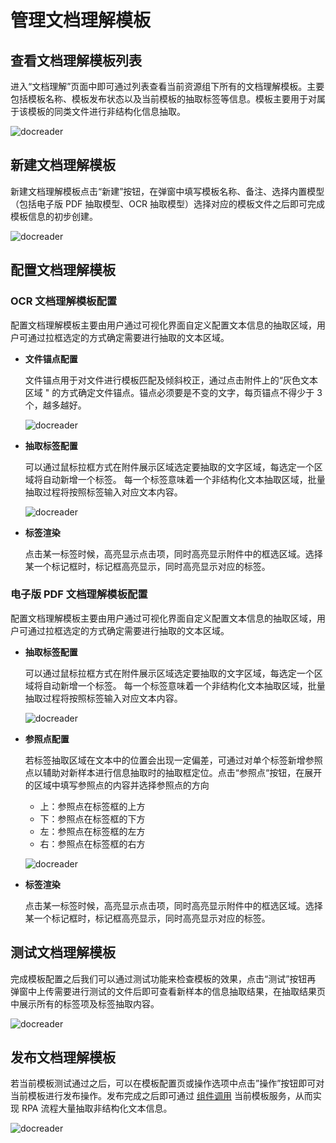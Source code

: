 # 管理文档理解模板

## 查看文档理解模板列表

进入“文档理解”页面中即可通过列表查看当前资源组下所有的文档理解模板。主要包括模板名称、模板发布状态以及当前模板的抽取标签等信息。模板主要用于对属于该模板的同类文件进行非结构化信息抽取。

![docreader](https://docimages.blob.core.chinacloudapi.cn/images/Console/docreader1.png)

## 新建文档理解模板

新建文档理解模板点击“新建”按钮，在弹窗中填写模板名称、备注、选择内置模型（包括电子版 PDF 抽取模型、OCR 抽取模型）选择对应的模板文件之后即可完成模板信息的初步创建。

![docreader](https://docimages.blob.core.chinacloudapi.cn/images/Console/docreader2.png)

## 配置文档理解模板

### OCR 文档理解模板配置

配置文档理解模板主要由用户通过可视化界面自定义配置文本信息的抽取区域，用户可通过拉框选定的方式确定需要进行抽取的文本区域。

- **文件锚点配置**

    文件锚点用于对文件进行模板匹配及倾斜校正，通过点击附件上的“灰色文本区域 " 的方式确定文件锚点。锚点必须要是不变的文字，每页锚点不得少于 3 个，越多越好。

    ![docreader](https://docimages.blob.core.chinacloudapi.cn/images/Console/docreader/ocr2.png)

- **抽取标签配置** 

    可以通过鼠标拉框方式在附件展示区域选定要抽取的文字区域，每选定一个区域将自动新增一个标签。 每一个标签意味着一个非结构化文本抽取区域，批量抽取过程将按照标签输入对应文本内容。

    ![docreader](https://docimages.blob.core.chinacloudapi.cn/images/Console/docreader/ocr3.png)

- **标签渲染**

    点击某一标签时候，高亮显示点击项，同时高亮显示附件中的框选区域。选择某一个标记框时，标记框高亮显示，同时高亮显示对应的标签。

### 电子版 PDF 文档理解模板配置

配置文档理解模板主要由用户通过可视化界面自定义配置文本信息的抽取区域，用户可通过拉框选定的方式确定需要进行抽取的文本区域。

- **抽取标签配置**

    可以通过鼠标拉框方式在附件展示区域选定要抽取的文字区域，每选定一个区域将自动新增一个标签。 每一个标签意味着一个非结构化文本抽取区域，批量抽取过程将按照标签输入对应文本内容。

    ![docreader](https://docimages.blob.core.chinacloudapi.cn/images/Console/docreader3.png)

- **参照点配置**

    若标签抽取区域在文本中的位置会出现一定偏差，可通过对单个标签新增参照点以辅助对新样本进行信息抽取时的抽取框定位。点击“参照点“按钮，在展开的区域中填写参照点的内容并选择参照点的方向

    - 上：参照点在标签框的上方
    - 下：参照点在标签框的下方
    - 左：参照点在标签框的左方
    - 右：参照点在标签框的右方

    ![docreader](https://docimages.blob.core.chinacloudapi.cn/images/Console/docreader4.png)

- **标签渲染**

    点击某一标签时候，高亮显示点击项，同时高亮显示附件中的框选区域。选择某一个标记框时，标记框高亮显示，同时高亮显示对应的标签。

## 测试文档理解模板

完成模板配置之后我们可以通过测试功能来检查模板的效果，点击“测试”按钮再 弹窗中上传需要进行测试的文件后即可查看新样本的信息抽取结果，在抽取结果页中展示所有的标签项及标签抽取内容。

![docreader](https://docimages.blob.core.chinacloudapi.cn/images/Console/docreader5.png)

## 发布文档理解模板

若当前模板测试通过之后，可以在模板配置页或操作选项中点击”操作”按钮即可对当前模板进行发布操作。发布完成之后即可通过 [组件调用](./../../Activities/Console/DocReader.md) 当前模板服务，从而实现 RPA 流程大量抽取非结构化文本信息。

![docreader](https://docimages.blob.core.chinacloudapi.cn/images/Console/docreader6.png)

